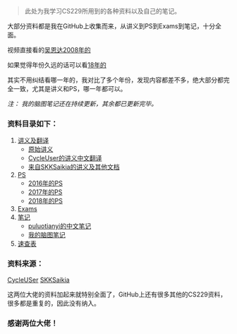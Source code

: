 
> 此处为我学习CS229所用到的各种资料以及自己的笔记。

大部分资料都是我在GitHub上收集而来，从讲义到PS到Exams到笔记，十分全面。

视频直接看的[吴恩达2008年的](https://www.bilibili.com/video/BV1xb411M7sn)

如果觉得年份久远的话可以看[18年的](https://www.bilibili.com/video/BV1JE411w7Ub)

其实不用纠结看哪一年的，我对比了多个年份，发现内容都差不多，绝大部分都完全一致，尤其是讲义和PS，哪一年都可以。

*注： 我的脑图笔记还在持续更新，其余都已更新完毕。*



### 资料目录如下：
1. [讲义及翻译]()
   - [原始讲义]()
   - [CycleUser的讲义中文翻译]()
   - [来自SKKSaikia的讲义及其他文档]()
2. [PS]()
   - [2016年的PS]()
   - [2017年的PS]()
   - [2018年的PS]()
3. [Exams]()
4. [笔记]()
   - [puluotianyi的中文笔记]()
   - [我的脑图笔记]()
5. [速查表]()


### 资料来源：

[CycleUSer](https://github.com/Kivy-CN/Stanford-CS-229-CN)
[SKKSaikia](https://github.com/SKKSaikia/CS229_ML)

这两位大佬的资料加起来就特别全面了，GitHub上还有很多其他的CS229资料，很多都是重复的，因此没有纳入。

### 感谢两位大佬！